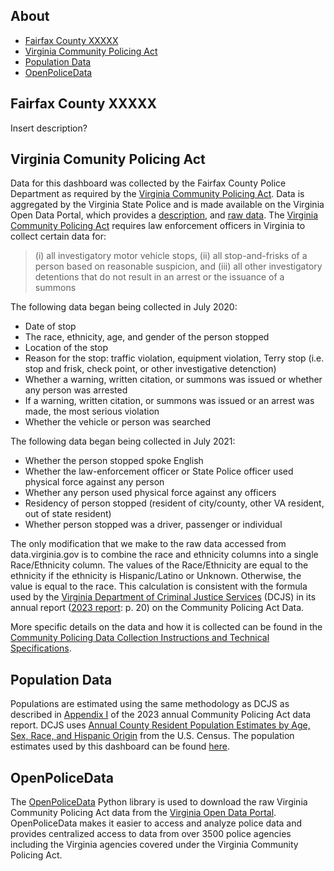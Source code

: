 ## About
- [Fairfax County XXXXX](#fairfax-county-xxxxx)
- [Virginia Community Policing Act](#virginia-comunity-policing-act)
- [Population Data](#population-data)
- [OpenPoliceData](#openpolicedata)

## Fairfax County XXXXX
Insert description?

## Virginia Comunity Policing Act
Data for this dashboard was collected by the Fairfax County Police Department as required by the [Virginia Community Policing Act](https://law.lis.virginia.gov/vacodefull/title52/chapter6.1/). Data is aggregated by the Virginia State Police and is made available on the Virginia Open Data Portal, which provides a [description](https://data.virginia.gov/stories/s/Virginia-Community-Policing-Act-Data-Collection/rden-cz3h/), and [raw data](https://data.virginia.gov/Public-Safety/Community-Policing-Data-July-1-2020-to-June-30-202/2c96-texw). The [Virginia Community Policing Act](https://law.lis.virginia.gov/vacodefull/title52/chapter6.1/) requires law enforcement officers in Virginia to collect certain data for:
>(i) all investigatory motor vehicle stops, (ii) all stop-and-frisks of a person based on reasonable suspicion, and (iii) all other investigatory detentions that do not result in an arrest or the issuance of a summons

The following data began being collected in July 2020:
- Date of stop
- The race, ethnicity, age, and gender of the person stopped
- Location of the stop
- Reason for the stop: traffic violation, equipment violation, Terry stop (i.e. stop and frisk, check point, or other investigative detenction)
- Whether a warning, written citation, or summons was issued or whether any person was arrested
- If a warning, written citation, or summons was issued or an arrest was made, the most serious violation
- Whether the vehicle or person was searched

The following data began being collected in July 2021:
- Whether the person stopped spoke English
- Whether the law-enforcement officer or State Police officer used physical force against any person
- Whether any person used physical force against any officers
- Residency of person stopped (resident of city/county, other VA resident, out of state resident)
- Whether person stopped was a driver, passenger or individual

The only modification that we make to the raw data accessed from data.virginia.gov is to combine the race and ethnicity columns into a single Race/Ethnicity column. The values of the Race/Ethnicity are equal to the ethnicity if the ethnicity is Hispanic/Latino or Unknown. Otherwise, the value is equal to the race. This calculation is consistent with the formula used by the [Virginia Department of Criminal Justice Services](https://www.dcjs.virginia.gov/) (DCJS) in its annual report ([2023 report](https://www.dcjs.virginia.gov/sites/dcjs.virginia.gov/files/publications/research/report-analysis-traffic-stop-data-fiscal-year-2023.pdf): p. 20) on the Community Policing Act Data.

More specific details on the data and how it is collected can be found in the [Community Policing Data Collection Instructions and Technical Specifications](https://www.dcjs.virginia.gov/sites/dcjs.virginia.gov/files/publications/research/cpad-appendices/2023/Appendix-H.pdf).

## Population Data
Populations are estimated using the same methodology as DCJS as described in [Appendix I](https://www.dcjs.virginia.gov/sites/dcjs.virginia.gov/files/publications/research/cpad-appendices/2023/Appendix-I.pdf) of the 2023 annual Community Policing Act data report. DCJS uses [Annual County Resident Population Estimates by Age, Sex, Race, and Hispanic Origin](https://www.census.gov/data/tables/time-series/demo/popest/2020s-counties-detail.html) from the U.S. Census. The population estimates used by this dashboard can be found [here](https://github.com/Fairfax-County-NAACP-Data/fcpd-data/blob/main/data/FairfaxCountyPopulation.csv).

## OpenPoliceData
The [OpenPoliceData](https://openpolicedata.readthedocs.io/) Python library is used to download the raw Virginia Community Policing Act data from the [Virginia Open Data Portal](https://data.virginia.gov/stories/s/Virginia-Community-Policing-Act-Data-Collection/rden-cz3h/). OpenPoliceData makes it easier to access and analyze police data and provides centralized access to data from over 3500 police agencies including the Virginia agencies covered under the Virginia Community Policing Act.